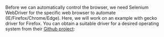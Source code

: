 Before we can automatically control the browser, we need Selenium WebDriver for the specific web browser to automate (IE/Firefox/Chrome/Edge). 
Here, we will work on an example with gecko driver for Firefox. You can obtain a suitable driver for a desired operating system from their <a href="https://github.com/mozilla/geckodriver/releases/">Github project</a>: